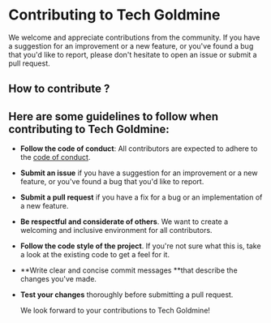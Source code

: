 # Contributing to Tech Goldmine

We welcome and appreciate contributions from the community. If you have a suggestion for an improvement or a new feature, or you've found a bug that you'd like to report, please don't hesitate to open an issue or submit a pull request.

## How to contribute ?




## Here are some guidelines to follow when contributing to Tech Goldmine:

- **Follow the code of conduct**: All contributors are expected to adhere to the [code of conduct](/code-of-conduct.md).
- **Submit an issue** if you have a suggestion for an improvement or a new feature, or you've found a bug that you'd like to report.
- **Submit a pull request** if you have a fix for a bug or an implementation of a new feature.
- **Be respectful and considerate of others**. We want to create a welcoming and inclusive environment for all contributors.
- **Follow the code style of the project**. If you're not sure what this is, take a look at the existing code to get a feel for it.
- **Write clear and concise commit messages **that describe the changes you've made.
- **Test your changes** thoroughly before submitting a pull request.

  We look forward to your contributions to Tech Goldmine!
